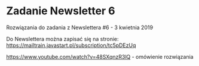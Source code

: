 # Zadanie Newsletter 6
Rozwiązania do zadania z Newslettera #6 - 3 kwietnia 2019

Do Newslettera można zapisać się na stronie: https://mailtrain.javastart.pl/subscription/tc5pDEzUq

https://www.youtube.com/watch?v=48SXqnzR3lQ - omówienie rozwiązania
